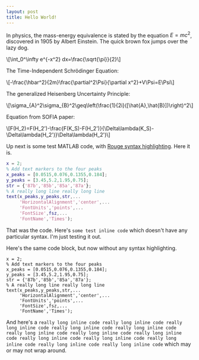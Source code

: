 ```yaml
---
layout: post
title: Hello World!
---
```


In physics, the mass-energy equivalence is stated 
by the equation $E=mc^2$, discovered in 1905 by Albert Einstein. The quick brown fox jumps over the lazy dog.

\\[\int_0^\infty e^{-x^2} dx=\frac{\sqrt{\pi}}{2}\\]

The Time-Independent Schrödinger Equation:

\\[-\frac{\hbar^2}{2m}\frac{\partial^2\Psi}{\partial x^2}+V\Psi=E\Psi\\]

The generalized Heisenberg Uncertainty Principle:

\\[\sigma_{A}^2\sigma_{B}^2\geq\left(\frac{1}{2i}([\hat{A},\hat{B}])\right)^2\\]

Equation from SOFIA paper:

\\[F(H_2)=F(H_2')-\frac{F(K_S)-F(H_2')}{\Delta\lambda(K_S)-\Delta\lambda(H_2')}\Delta\lambda(H_2')\\]

Up next is some test MATLAB code, with [Rouge syntax highlighting](http://rouge.jneen.net/). Here it is.

``` matlab
x = 2;
% Add text markers to the four peaks
x_peaks = [0.0515,0.076,0.1355,0.184];
y_peaks = [3.45,5.2,1.95,0.75];
str = {'87b','85b','85a','87a'};
% A really long line really long line
text(x_peaks,y_peaks,str,...
     'HorizontalAlignment','center',...
     'FontUnits','points',...
     'FontSize',fsz,...
     'FontName','Times');
```

That was the code. Here's `some test inline code` which doesn't have any particular syntax. I'm just testing it out.

Here's the same code block, but now without any syntax highlighting.

```
x = 2;
% Add text markers to the four peaks
x_peaks = [0.0515,0.076,0.1355,0.184];
y_peaks = [3.45,5.2,1.95,0.75];
str = {'87b','85b','85a','87a'};
% A really long line really long line
text(x_peaks,y_peaks,str,...
     'HorizontalAlignment','center',...
     'FontUnits','points',...
     'FontSize',fsz,...
     'FontName','Times');
```

And here's a `really long inline code really long inline code really long inline code really long inline code really long inline code really long inline code really long inline code really long inline code really long inline code really long inline code really long inline code really long inline code really long inline code` which may or may not wrap around.
